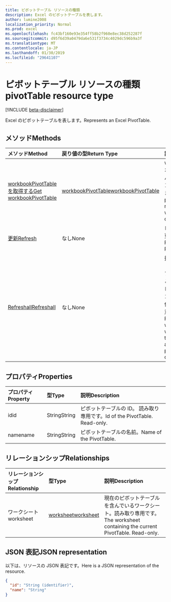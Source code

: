 ```yaml
---
title: ピボットテーブル リソースの種類
description: Excel のピボットテーブルを表します。
author: lumine2008
localization_priority: Normal
ms.prod: excel
ms.openlocfilehash: fc43bf160e93e354ff58b2f960e8ec38d252287f
ms.sourcegitcommit: d95f6d39a0479da6e531f3734c4029dc596b9a3f
ms.translationtype: MT
ms.contentlocale: ja-JP
ms.lasthandoff: 01/30/2019
ms.locfileid: "29641107"
---
```

# <a name="pivottable-resource-type"></a><span data-ttu-id="aff73-103">ピボットテーブル リソースの種類</span><span class="sxs-lookup"><span data-stu-id="aff73-103">pivotTable resource type</span></span>

[!INCLUDE [beta-disclaimer](../../includes/beta-disclaimer.md)]

<span data-ttu-id="aff73-104">Excel のピボットテーブルを表します。</span><span class="sxs-lookup"><span data-stu-id="aff73-104">Represents an Excel PivotTable.</span></span>

## <a name="methods"></a><span data-ttu-id="aff73-105">メソッド</span><span class="sxs-lookup"><span data-stu-id="aff73-105">Methods</span></span>

| <span data-ttu-id="aff73-106">メソッド</span><span class="sxs-lookup"><span data-stu-id="aff73-106">Method</span></span>           | <span data-ttu-id="aff73-107">戻り値の型</span><span class="sxs-lookup"><span data-stu-id="aff73-107">Return Type</span></span>    |<span data-ttu-id="aff73-108">説明</span><span class="sxs-lookup"><span data-stu-id="aff73-108">Description</span></span>|
|:---------------|:--------|:----------|
|[<span data-ttu-id="aff73-109">workbookPivotTable を取得する</span><span class="sxs-lookup"><span data-stu-id="aff73-109">Get workbookPivotTable</span></span>](../api/workbookpivottable-get.md) | [<span data-ttu-id="aff73-110">workbookPivotTable</span><span class="sxs-lookup"><span data-stu-id="aff73-110">workbookPivotTable</span></span>](workbookpivottable.md) |<span data-ttu-id="aff73-111">worksheetprotection オブジェクトのプロパティとリレーションシップを読み取ります。</span><span class="sxs-lookup"><span data-stu-id="aff73-111">Read properties and relationships of workbookPivotTable object.</span></span>|
|[<span data-ttu-id="aff73-112">更新</span><span class="sxs-lookup"><span data-stu-id="aff73-112">Refresh</span></span>](../api/workbookpivottable-refresh.md)|<span data-ttu-id="aff73-113">なし</span><span class="sxs-lookup"><span data-stu-id="aff73-113">None</span></span>|<span data-ttu-id="aff73-114">ピボットテーブルを更新します。</span><span class="sxs-lookup"><span data-stu-id="aff73-114">Refreshes the PivotTable.</span></span> |
|[<span data-ttu-id="aff73-115">Refreshall</span><span class="sxs-lookup"><span data-stu-id="aff73-115">Refreshall</span></span>](../api/workbookpivottable-refreshall.md)|<span data-ttu-id="aff73-116">なし</span><span class="sxs-lookup"><span data-stu-id="aff73-116">None</span></span>|<span data-ttu-id="aff73-p101">指定したワークシート内のすべてのテーブルを更新します。このアクションは、ピボットテーブルのコレクションでのみ使用できることに注意してください。</span><span class="sxs-lookup"><span data-stu-id="aff73-p101">Refresh all tables within given worksheet. Note that this action is available only on the pivot table collection.</span></span>|

## <a name="properties"></a><span data-ttu-id="aff73-119">プロパティ</span><span class="sxs-lookup"><span data-stu-id="aff73-119">Properties</span></span>
| <span data-ttu-id="aff73-120">プロパティ</span><span class="sxs-lookup"><span data-stu-id="aff73-120">Property</span></span>     | <span data-ttu-id="aff73-121">型</span><span class="sxs-lookup"><span data-stu-id="aff73-121">Type</span></span>   |<span data-ttu-id="aff73-122">説明</span><span class="sxs-lookup"><span data-stu-id="aff73-122">Description</span></span>|
|:---------------|:--------|:----------|
|<span data-ttu-id="aff73-123">id</span><span class="sxs-lookup"><span data-stu-id="aff73-123">id</span></span>|<span data-ttu-id="aff73-124">String</span><span class="sxs-lookup"><span data-stu-id="aff73-124">String</span></span>| <span data-ttu-id="aff73-p102">ピボットテーブルの ID。 読み取り専用です。</span><span class="sxs-lookup"><span data-stu-id="aff73-p102">Id of the PivotTable.   Read-only.</span></span>|
|<span data-ttu-id="aff73-127">name</span><span class="sxs-lookup"><span data-stu-id="aff73-127">name</span></span>|<span data-ttu-id="aff73-128">String</span><span class="sxs-lookup"><span data-stu-id="aff73-128">String</span></span>|<span data-ttu-id="aff73-129">ピボットテーブルの名前。</span><span class="sxs-lookup"><span data-stu-id="aff73-129">Name of the PivotTable.</span></span>    |

## <a name="relationships"></a><span data-ttu-id="aff73-130">リレーションシップ</span><span class="sxs-lookup"><span data-stu-id="aff73-130">Relationships</span></span>
| <span data-ttu-id="aff73-131">リレーションシップ</span><span class="sxs-lookup"><span data-stu-id="aff73-131">Relationship</span></span> | <span data-ttu-id="aff73-132">型</span><span class="sxs-lookup"><span data-stu-id="aff73-132">Type</span></span>   |<span data-ttu-id="aff73-133">説明</span><span class="sxs-lookup"><span data-stu-id="aff73-133">Description</span></span>|
|:---------------|:--------|:----------|
|<span data-ttu-id="aff73-134">ワークシート</span><span class="sxs-lookup"><span data-stu-id="aff73-134">worksheet</span></span>|[<span data-ttu-id="aff73-135">worksheet</span><span class="sxs-lookup"><span data-stu-id="aff73-135">worksheet</span></span>](worksheet.md)| <span data-ttu-id="aff73-p103">現在のピボットテーブルを含んでいるワークシート。読み取り専用です。</span><span class="sxs-lookup"><span data-stu-id="aff73-p103">The worksheet containing the current PivotTable. Read-only.</span></span>   |

## <a name="json-representation"></a><span data-ttu-id="aff73-138">JSON 表記</span><span class="sxs-lookup"><span data-stu-id="aff73-138">JSON representation</span></span>
<span data-ttu-id="aff73-139">以下は、リソースの JSON 表記です。</span><span class="sxs-lookup"><span data-stu-id="aff73-139">Here is a JSON representation of the resource.</span></span>

<!-- {
  "blockType": "resource",
  "optionalProperties": [

  ],
  "@odata.type": "microsoft.graph.workbookPivotTable"
}-->

```json
{
  "id": "String (identifier)",
  "name": "String"
}

```
<!--
{
  "type": "#page.annotation",
  "suppressions": [
    "Error: /api-reference/beta/resources/workbookpivottable.md:\r\n      Exception processing links.\r\n    System.ArgumentException: Link Definition was null. Link text: !INCLUDE [beta-disclaimer](../../includes/beta-disclaimer.md)\r\n      at ApiDoctor.Validation.DocFile.get_LinkDestinations()\r\n      at ApiDoctor.Validation.DocSet.ValidateLinks(Boolean includeWarnings, String[] relativePathForFiles, IssueLogger issues, Boolean requireFilenameCaseMatch, Boolean printOrphanedFiles)"
  ]
}
-->
